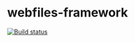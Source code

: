 webfiles-framework
==================
[![Build status][Master image]][Master]

[Master image]: https://img.shields.io/travis/sebastianmonzel/webfiles-framework-php/master.svg?style=flat-square
[Master]: https://travis-ci.org/sebastianmonzel/webfiles-framework-php
